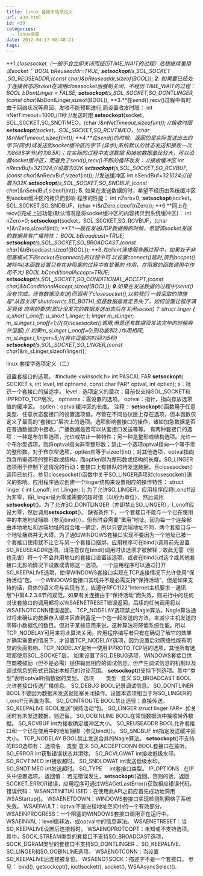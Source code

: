 ```yaml
---
title: linux 套接字选项定义
url: 439.html
id: 439
categories:
  - linux桌面
date: 2012-04-17 08:48:21
tags:
---
```


**1.**closesocket（一般不会立即关闭而经历TIME_WAIT的过程）后想继续重用该socket： BOOL bReuseaddr=TRUE; **setsockopt**(s,SOL\_SOCKET ,SO\_REUSEADDR,(const char*)&bReuseaddr,sizeof(BOOL)); **2.** 如果要已经处于连接状态的soket在调用closesocket后强制关闭，不经历 TIME_WAIT的过程： BOOL bDontLinger = FALSE; **setsockopt**(s,SOL\_SOCKET,SO\_DONTLINGER,(const char*)&bDontLinger,sizeof(BOOL)); **3.**在send(),recv()过程中有时由于网络状况等原因，发收不能预期进行,而设置收发时限： int nNetTimeout=1000;//1秒 //发送时限 **setsockopt**(socket，SOL\_S0CKET,SO\_SNDTIMEO，(char *)&nNetTimeout,sizeof(int)); //接收时限 **setsockopt**(socket，SOL\_S0CKET,SO\_RCVTIMEO，(char *)&nNetTimeout,sizeof(int)); **4.**在send()的时候，返回的是实际发送出去的字节(同步)或发送到socket缓冲区的字节 (异步);系统默认的状态发送和接收一次为8688字节(约为8.5K)；在实际的过程中发送数据 和接收数据量比较大，可以设置socket缓冲区，而避免了send(),recv()不断的循环收发： //接收缓冲区 int nRecvBuf=32*1024;//设置为32K **setsockopt**(s,SOL\_SOCKET,SO\_RCVBUF,(const char*)&nRecvBuf,sizeof(int)); //发送缓冲区 int nSendBuf=32*1024;//设置为32K **setsockopt**(s,SOL\_SOCKET,SO\_SNDBUF,(const char*)&nSendBuf,sizeof(int)); **5.** 如果在发送数据的时，希望不经历由系统缓冲区到socket缓冲区的拷贝而影响 程序的性能： int nZero=0; **setsockopt**(socket，SOL\_S0CKET,SO\_SNDBUF，(char *)&nZero,sizeof(nZero)); **6.**同上在recv()完成上述功能(默认情况是将socket缓冲区的内容拷贝到系统缓冲区)： int nZero=0; **setsockopt**(socket，SOL\_S0CKET,SO\_RCVBUF，(char *)&nZero,sizeof(int)); **7.**一般在发送UDP数据报的时候，希望该socket发送的数据具有广播特性： BOOL bBroadcast=TRUE; **setsockopt**(s,SOL\_SOCKET,SO\_BROADCAST,(const char*)&bBroadcast,sizeof(BOOL)); **8.**在client连接服务器过程中，如果处于非阻塞模式下的socket在connect()的过程中可 以设置connect()延时,直到accpet()被呼叫(本函数设置只有在非阻塞的过程中有显著的 作用，在阻塞的函数调用中作用不大) BOOL bConditionalAccept=TRUE; **setsockopt**(s,SOL\_SOCKET,SO\_CONDITIONAL_ACCEPT,(const char*)&bConditionalAccept,sizeof(BOOL)); **9**.如果在发送数据的过程中(send()没有完成，还有数据没发送)而调用了closesocket(),以前我们 一般采取的措施是"从容关闭"shutdown(s,SD\_BOTH),但是数据是肯定丢失了，如何设置让程序满足具体 应用的要求(即让没发完的数据发送出去后在关闭socket)？ struct linger { u\_short l\_onoff; u\_short l\_linger; }; linger m\_sLinger; m\_sLinger.l\_onoff=1;//(在closesocket()调用,但是还有数据没发送完毕的时候容许逗留) // 如果m\_sLinger.l\_onoff=0;则功能和2.)作用相同; m\_sLinger.l\_linger=5;//(容许逗留的时间为5秒) **setsockopt**(s,SOL\_SOCKET,SO\_LINGER,(const char*)&m_sLinger,sizeof(linger));

linux 套接字选项定义（二）

设置套接口的选项。 #include <winsock.h> int PASCAL FAR **setsockopt**( SOCKET s, int level, int optname, const char FAR* optval, int optlen); s：标识一个套接口的描述字。 level：选项定义的层次；目前仅支持SOL\_SOCKET和IPPROTO\_TCP层次。 optname：需设置的选项。 optval：指针，指向存放选项值的缓冲区。 optlen：optval缓冲区的长度。 注释： **setsockopt**()函数用于任意类型、任意状态套接口的设置选项值。尽管在不同协议层上存在选项，但本函数仅定义了最高的“套接口”层次上的选项。选项影响套接口的操作，诸如加急数据是否在普通数据流中接收，广播数据是否可以从套接口发送等等。 有两种套接口的选项：一种是布尔型选项，允许或禁止一种特性；另一种是整形或结构选项。允许一个布尔型选项，则将optval指向非零整形数；禁止一个选项optval指向一个等于零的整形数。对于布尔型选项，optlen应等于sizeof(int)；对其他选项，optval指向包含所需选项的整形数或结构，而optlen则为整形数或结构的长度。SO\_LINGER选项用于控制下述情况的行动：套接口上有排队的待发送数据，且closesocket()调用已执行。参见closesocket()函数中关于SO\_LINGER选项对closesocket()语义的影响。应用程序通过创建一个linger结构来设置相应的操作特性： struct linger { int l\_onoff; int l\_linger; }; 为了允许SO\_LINGER，应用程序应将l\_onoff设为非零，将l_linger设为零或需要的超时值（以秒为单位），然后调用**setsockopt**()。为了允许SO\_DONTLINGER（亦即禁止SO\_LINGER），l_onoff应设为零，然后调用**setsockopt**()。 缺省条件下，一个套接口不能与一个已在使用中的本地地址捆绑（参见bind()）。但有时会需要“重用”地址。因为每一个连接都由本地地址和远端地址的组合唯一确定，所以只要远端地址不同，两个套接口与一个地址捆绑并无大碍。为了通知WINDOWS套接口实现不要因为一个地址已被一个套接口使用就不让它与另一个套接口捆绑，应用程序可在bind()调用前先设置SO\_REUSEADDR选项。请注意仅在bind()调用时该选项才被解释；故此无需（但也无害）将一个不会共用地址的套接口设置该选项，或者在bind()对这个或其他套接口无影响情况下设置或清除这一选项。 一个应用程序可以通过打开SO\_KEEPALIVE选项，使得WINDOWS套接口实现在TCP连接情况下允许使用“保持活动”包。一个WINDOWS套接口实现并不是必需支持“保持活动”，但是如果支持的话，具体的语义将与实现有关，应遵守RFC1122“Internet主机要求－通讯层”中第4.2.3.6节的规范。如果有关连接由于“保持活动”而失效，则进行中的任何对该套接口的调用都将以WSAENETRESET错误返回，后续的任何调用将以WSAENOTCONN错误返回。 TCP\_NODELAY选项禁止Nagle算法。Nagle算法通过将未确认的数据存入缓冲区直到蓄足一个包一起发送的方法，来减少主机发送的零碎小数据包的数目。但对于某些应用来说，这种算法将降低系统性能。所以TCP\_NODELAY可用来将此算法关闭。应用程序编写者只有在确切了解它的效果并确实需要的情况下，才设置TCP\_NODELAY选项，因为设置后对网络性能有明显的负面影响。TCP\_NODELAY是唯一使用IPPROTO\_TCP层的选项，其他所有选项都使用SOL\_SOCKET层。 如果设置了SO_DEBUG选项，WINDOWS套接口供应商被鼓励（但不是必需）提供输出相应的调试信息。但产生调试信息的机制以及调试信息的形式已超出本规范的讨论范围。 **setsockopt**()支持下列选项。其中“类型”表明optval所指数据的类型。 选项        类型   意义 SO\_BROADCAST BOOL允许套接口传送广播信息。 SO\_DEBUG BOOL记录调试信息。 SO\_DONTLINER BOOL不要因为数据未发送就阻塞关闭操作。设置本选项相当于将SO\_LINGER的l\_onoff元素置为零。 SO\_DONTROUTE BOOL禁止选径；直接传送。 SO\_KEEPALIVE BOOL发送“保持活动”包。 SO\_LINGER struct linger FAR*  如关闭时有未发送数据，则逗留。 SO\_OOBINLINE BOOL在常规数据流中接收带外数据。 SO\_RCVBUF int为接收确定缓冲区大小。 SO\_REUSEADDR BOOL允许套接口和一个已在使用中的地址捆绑（参见bind()）。 SO\_SNDBUF int指定发送缓冲区大小。 TCP_NODELAY BOOL禁止发送合并的Nagle算法。 **setsockopt**()不支持的BSD选项有： 选项名    类型 意义 SO\_ACCEPTCONN BOOL套接口在监听。 SO\_ERROR int获取错误状态并清除。 SO\_RCVLOWAT int接收低级水印。 SO\_RCVTIMEO int接收超时。 SO\_SNDLOWAT int发送低级水印。 SO\_SNDTIMEO int发送超时。 SO\_TYPE     int套接口类型。 IP\_OPTIONS   在IP头中设置选项。 返回值： 若无错误发生，**setsockopt**()返回。否则的话，返回SOCKET\_ERROR错误，应用程序可通过WSAGetLastError()获取相应错误代码。 错误代码： WSANOTINITIALISED：在使用此API之前应首先成功地调用WSAStartup()。 WSAENETDOWN：WINDOWS套接口实现检测到网络子系统失效。 WSAEFAULT：optval不是进程地址空间中的一个有效部分。 WSAEINPROGRESS：一个阻塞的WINDOWS套接口调用正在运行中。 WSAEINVAL：level值非法，或optval中的信息非法。 WSAENETRESET：当SO\_KEEPALIVE设置后连接超时。 WSAENOPROTOOPT：未知或不支持选项。其中，SOCK\_STREAM类型的套接口不支持SO\_BROADCAST选项，SOCK\_DGRAM类型的套接口不支持SO\_DONTLINGER 、SO\_KEEPALIVE、SO\_LINGER和SO\_OOBINLINE选项。 WSAENOTCONN：当设置SO\_KEEPALIVE后连接被复位。 WSAENOTSOCK：描述字不是一个套接口。 参见： bind(), getsockopt(), ioctlsocket(), socket(), WSAAsyncSelect().